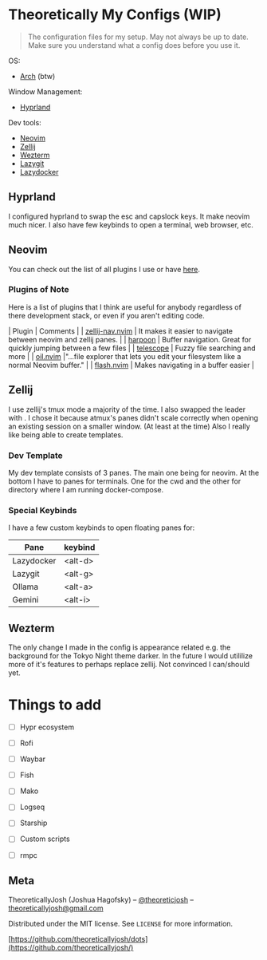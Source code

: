# Theoretically My Configs (WIP)
> The configuration files for my setup. May not always be up to date. Make sure you understand what a config does before you use it. 

OS:
- [Arch](https://archlinux.org/) (btw)

Window Management:
- [Hyprland](https://hyprland.org/)

Dev tools:
- [Neovim](https://neovim.io/)
- [Zellij](https://zellij.dev/)
- [Wezterm](https://wezterm.org/index.html)
- [Lazygit](https://github.com/jesseduffield/lazygit)
- [Lazydocker](https://github.com/jesseduffield/lazydocker)


## Hyprland
I configured hyprland to swap the esc and capslock keys. It make neovim much nicer. I also have few keybinds to open a terminal, web browser, etc.

## Neovim
You can check out the list of all plugins I use or have [here](https://github.com/theoreticallyjosh/dots/tree/main/.config/nvim/lua/plugins).

### Plugins of Note
Here is a list of plugins that I think are useful for anybody regardless of there development stack, or even if you aren't editing code.

| Plugin | Comments |
| [zellij-nav.nvim](https://git.sr.ht/~swaits/zellij-nav.nvim) | It makes it easier to navigate between neovim and zellij panes. |
| [harpoon](https://github.com/ThePrimeagen/harpoon/tree/harpoon2) | Buffer navigation. Great for quickly jumping between a few files |
| [telescope](https://github.com/nvim-telescope/telescope.nvim) | Fuzzy file searching and more |
| [oil.nvim](https://github.com/stevearc/oil.nvim) |"...file explorer that lets you edit your filesystem like a normal Neovim buffer." |
| [flash.nvim](https://github.com/folke/flash.nvim) | Makes navigating in a buffer easier |

## Zellij
I use zellij's tmux mode a majority of the time. I also swapped the leader <ctrl-b> with <ctrl-a>. I chose it because atmux's panes didn't scale correctly when opening an existing session on a smaller window. (At least at the time) Also I really like being able to create templates.

### Dev Template
My dev template consists of 3 panes. The main one being for neovim. At the bottom I have to panes for terminals. One for the cwd and the other for directory where I am running docker-compose.

### Special Keybinds
I have a few custom keybinds to open floating panes for:

| Pane | keybind |
| ---- | ------- |
| Lazydocker | \<alt-d\> |
| Lazygit | \<alt-g\> |
| Ollama | \<alt-a\> |
| Gemini | \<alt-i\> |

## Wezterm
The only change I made in the config is appearance related e.g. the background for the Tokyo Night theme darker. In the future I would utililize more of it's features to perhaps replace zellij. Not convinced I can/should yet.


# Things to add
- [ ] Hypr ecosystem
- [ ] Rofi
- [ ] Waybar
- [ ] Fish
- [ ] Mako
- [ ] Logseq
- [ ] Starship
- [ ] Custom scripts
- [ ] rmpc


## Meta

TheoreticallyJosh (Joshua Hagofsky) – [@theoreticjosh](https://twitter.com/theoreticjosh) – theoreticallyjosh@gmail.com

Distributed under the MIT license. See ``LICENSE`` for more information.

[https://github.com/theoreticallyjosh/dots](https://github.com/theoreticallyjosh/)


<!-- Markdown link & img dfn's -->
[Website]: https://theoreticallyjosh.com
